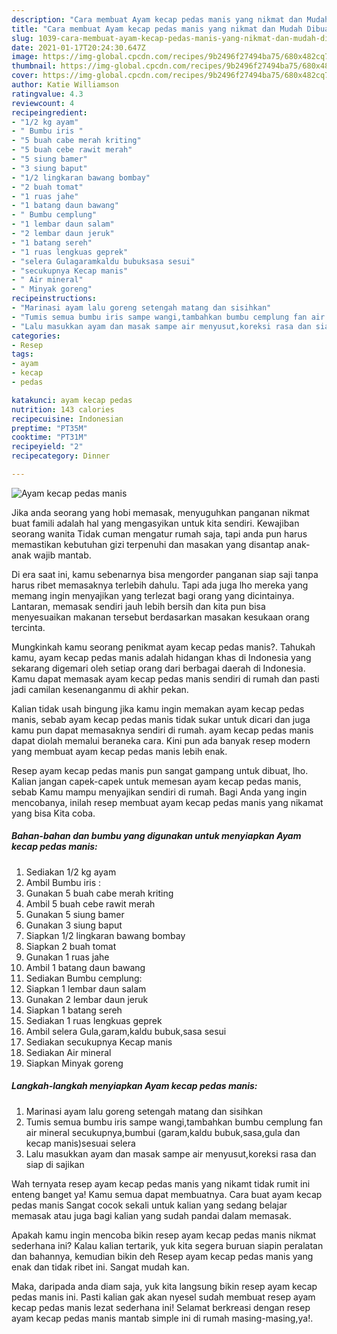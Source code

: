 ```yaml
---
description: "Cara membuat Ayam kecap pedas manis yang nikmat dan Mudah Dibuat"
title: "Cara membuat Ayam kecap pedas manis yang nikmat dan Mudah Dibuat"
slug: 1039-cara-membuat-ayam-kecap-pedas-manis-yang-nikmat-dan-mudah-dibuat
date: 2021-01-17T20:24:30.647Z
image: https://img-global.cpcdn.com/recipes/9b2496f27494ba75/680x482cq70/ayam-kecap-pedas-manis-foto-resep-utama.jpg
thumbnail: https://img-global.cpcdn.com/recipes/9b2496f27494ba75/680x482cq70/ayam-kecap-pedas-manis-foto-resep-utama.jpg
cover: https://img-global.cpcdn.com/recipes/9b2496f27494ba75/680x482cq70/ayam-kecap-pedas-manis-foto-resep-utama.jpg
author: Katie Williamson
ratingvalue: 4.3
reviewcount: 4
recipeingredient:
- "1/2 kg ayam"
- " Bumbu iris "
- "5 buah cabe merah kriting"
- "5 buah cebe rawit merah"
- "5 siung bamer"
- "3 siung baput"
- "1/2 lingkaran bawang bombay"
- "2 buah tomat"
- "1 ruas jahe"
- "1 batang daun bawang"
- " Bumbu cemplung"
- "1 lembar daun salam"
- "2 lembar daun jeruk"
- "1 batang sereh"
- "1 ruas lengkuas geprek"
- "selera Gulagaramkaldu bubuksasa sesui"
- "secukupnya Kecap manis"
- " Air mineral"
- " Minyak goreng"
recipeinstructions:
- "Marinasi ayam lalu goreng setengah matang dan sisihkan"
- "Tumis semua bumbu iris sampe wangi,tambahkan bumbu cemplung fan air mineral secukupnya,bumbui (garam,kaldu bubuk,sasa,gula dan kecap manis)sesuai selera"
- "Lalu masukkan ayam dan masak sampe air menyusut,koreksi rasa dan siap di sajikan"
categories:
- Resep
tags:
- ayam
- kecap
- pedas

katakunci: ayam kecap pedas 
nutrition: 143 calories
recipecuisine: Indonesian
preptime: "PT35M"
cooktime: "PT31M"
recipeyield: "2"
recipecategory: Dinner

---
```



![Ayam kecap pedas manis](https://img-global.cpcdn.com/recipes/9b2496f27494ba75/680x482cq70/ayam-kecap-pedas-manis-foto-resep-utama.jpg)

Jika anda seorang yang hobi memasak, menyuguhkan panganan nikmat buat famili adalah hal yang mengasyikan untuk kita sendiri. Kewajiban seorang  wanita Tidak cuman mengatur rumah saja, tapi anda pun harus memastikan kebutuhan gizi terpenuhi dan masakan yang disantap anak-anak wajib mantab.

Di era  saat ini, kamu sebenarnya bisa mengorder panganan siap saji tanpa harus ribet memasaknya terlebih dahulu. Tapi ada juga lho mereka yang memang ingin menyajikan yang terlezat bagi orang yang dicintainya. Lantaran, memasak sendiri jauh lebih bersih dan kita pun bisa menyesuaikan makanan tersebut berdasarkan masakan kesukaan orang tercinta. 



Mungkinkah kamu seorang penikmat ayam kecap pedas manis?. Tahukah kamu, ayam kecap pedas manis adalah hidangan khas di Indonesia yang sekarang digemari oleh setiap orang dari berbagai daerah di Indonesia. Kamu dapat memasak ayam kecap pedas manis sendiri di rumah dan pasti jadi camilan kesenanganmu di akhir pekan.

Kalian tidak usah bingung jika kamu ingin memakan ayam kecap pedas manis, sebab ayam kecap pedas manis tidak sukar untuk dicari dan juga kamu pun dapat memasaknya sendiri di rumah. ayam kecap pedas manis dapat diolah memalui beraneka cara. Kini pun ada banyak resep modern yang membuat ayam kecap pedas manis lebih enak.

Resep ayam kecap pedas manis pun sangat gampang untuk dibuat, lho. Kalian jangan capek-capek untuk memesan ayam kecap pedas manis, sebab Kamu mampu menyajikan sendiri di rumah. Bagi Anda yang ingin mencobanya, inilah resep membuat ayam kecap pedas manis yang nikamat yang bisa Kita coba.

<!--inarticleads1-->

##### Bahan-bahan dan bumbu yang digunakan untuk menyiapkan Ayam kecap pedas manis:

1. Sediakan 1/2 kg ayam
1. Ambil  Bumbu iris :
1. Gunakan 5 buah cabe merah kriting
1. Ambil 5 buah cebe rawit merah
1. Gunakan 5 siung bamer
1. Gunakan 3 siung baput
1. Siapkan 1/2 lingkaran bawang bombay
1. Siapkan 2 buah tomat
1. Gunakan 1 ruas jahe
1. Ambil 1 batang daun bawang
1. Sediakan  Bumbu cemplung:
1. Siapkan 1 lembar daun salam
1. Gunakan 2 lembar daun jeruk
1. Siapkan 1 batang sereh
1. Sediakan 1 ruas lengkuas geprek
1. Ambil selera Gula,garam,kaldu bubuk,sasa sesui
1. Sediakan secukupnya Kecap manis
1. Sediakan  Air mineral
1. Siapkan  Minyak goreng




<!--inarticleads2-->

##### Langkah-langkah menyiapkan Ayam kecap pedas manis:

1. Marinasi ayam lalu goreng setengah matang dan sisihkan
1. Tumis semua bumbu iris sampe wangi,tambahkan bumbu cemplung fan air mineral secukupnya,bumbui (garam,kaldu bubuk,sasa,gula dan kecap manis)sesuai selera
1. Lalu masukkan ayam dan masak sampe air menyusut,koreksi rasa dan siap di sajikan




Wah ternyata resep ayam kecap pedas manis yang nikamt tidak rumit ini enteng banget ya! Kamu semua dapat membuatnya. Cara buat ayam kecap pedas manis Sangat cocok sekali untuk kalian yang sedang belajar memasak atau juga bagi kalian yang sudah pandai dalam memasak.

Apakah kamu ingin mencoba bikin resep ayam kecap pedas manis nikmat sederhana ini? Kalau kalian tertarik, yuk kita segera buruan siapin peralatan dan bahannya, kemudian bikin deh Resep ayam kecap pedas manis yang enak dan tidak ribet ini. Sangat mudah kan. 

Maka, daripada anda diam saja, yuk kita langsung bikin resep ayam kecap pedas manis ini. Pasti kalian gak akan nyesel sudah membuat resep ayam kecap pedas manis lezat sederhana ini! Selamat berkreasi dengan resep ayam kecap pedas manis mantab simple ini di rumah masing-masing,ya!.

